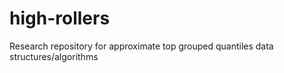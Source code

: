 # high-rollers
Research repository for approximate top grouped quantiles data structures/algorithms

